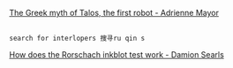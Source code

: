 [The Greek myth of Talos, the first robot - Adrienne Mayor](https://www.bilibili.com/video/BV1Dk4y1q781?p=409)

```ad-note

search for interlopers 搜寻ru qin s

```


[How does the Rorschach inkblot test work - Damion Searls](https://www.bilibili.com/video/BV1Dk4y1q781?p=410)